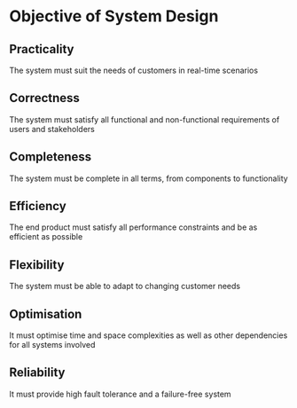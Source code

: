 # Objective of System Design

## Practicality

The system must suit the needs of customers in real-time scenarios

## Correctness

The system must satisfy all functional and non-functional requirements of users
and stakeholders

## Completeness

The system must be complete in all terms, from components to functionality

## Efficiency

The end product must satisfy all performance constraints and be as efficient as possible

## Flexibility

The system must be able to adapt to changing customer needs

## Optimisation

It must optimise time and space complexities as well as other dependencies for
all systems involved

## Reliability

It must provide high fault tolerance and a failure-free system

